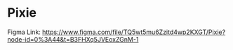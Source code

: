 # Pixie

Figma Link: https://www.figma.com/file/TQ5wt5mu6Zzitd4wp2KXGT/Pixie?node-id=0%3A44&t=B3FHXq5JVEoxZGnM-1
